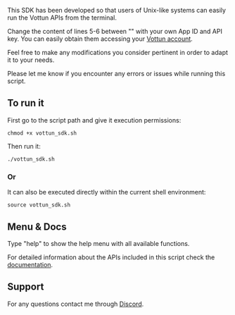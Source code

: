 This SDK has been developed so that users of Unix-like systems can easily run the Vottun APIs from the terminal.

Change the content of lines 5-6 between "" with your own App ID and API key.
You can easily obtain them accessing your [Vottun account](https://app.vottun.io/).

Feel free to make any modifications you consider pertinent in order to adapt it to your needs.

Please let me know if you encounter any errors or issues while running this script.

## To run it

First go to the script path and give it execution permissions:

```
chmod +x vottun_sdk.sh
```

Then run it:

```
./vottun_sdk.sh
```
### Or

It can also be executed directly within the current shell environment:

```
source vottun_sdk.sh
```

## Menu & Docs

Type "help" to show the help menu with all available functions.

For detailed information about the APIs included in this script check the [documentation](https://docs.vottun.io/).

## Support

For any questions contact me through [Discord](https://discord.com/users/1206334838093643817).
